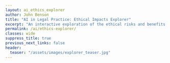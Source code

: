 ```yaml
---
layout: ai_ethics_explorer
author: John Benson
title: "AI in Legal Practice: Ethical Impacts Explorer"
excerpt: "An interactive exploration of the ethical risks and benefits of AI under the ABA model rules"
permalink: /ai/ethics-explorer/
classes: wide
suppress_title: true
previous_next_links: false
header:
  teaser: "/assets/images/explorer_teaser.jpg"
---
```

